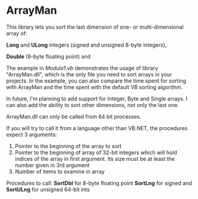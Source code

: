 # ArrayMan
This library lets you sort the last dimension of one- or multi-dimensional array of:

  **Long** and **ULong** integers (signed and unsigned 8-byte integers),
  
  **Double** (8-byte floating point) and 
    
The example in _Module1.vb_ demonstrates the usage of library "ArrayMan.dll", which is the only file you need to sort arrays in your projects. In the example, you can also compare the time spent for sorting with ArrayMan and the time spent with the default VB sorting algorithm.

In future, I'm planning to add support for Integer, Byte and Single arrays. I can also add the ability to sort other dimensions, not only the last one.

ArrayMan.dll can only be called from 64 bit processes. 

If you will try to call it from a language other than VB.NET, the procedures expect 3 arguments: 
  1. <in> Pointer to the beginning of the array to sort
  2. <out> Pointer to the beginning of array of 32-bit integers which will hold indices of the array in first argument. Its size must be at        least the number given in 3rd argument
  3. Number of items to examine in array 
  
  Procedures to call: **SortDbl** for 8-byte floating point
                      **SortLng** for signed and 
                      **SortULng** for unsigned 64-bit ints
                      
